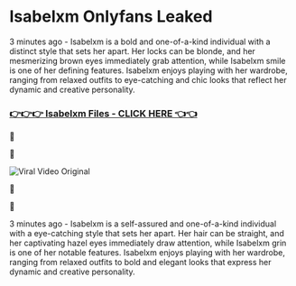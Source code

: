 # Isabelxm Onlyfans Leaked

<p>3 minutes ago - Isabelxm is a bold and one-of-a-kind individual with a distinct style that sets her apart. Her locks can be blonde, and her mesmerizing brown eyes immediately grab attention, while Isabelxm smile is one of her defining features. Isabelxm enjoys playing with her wardrobe, ranging from relaxed outfits to eye-catching and chic looks that reflect her dynamic and creative personality.</p><p>
<h3><a href="https://fansleaks.com-getfree.pro/isabelxm" rel="nofollow">👉👉👉 Isabelxm Files - CLICK HERE 👈👈</a></h3>
<p>🔻</p>
<p>🔻</p> <p>
<a href="https://fansleaks.com-getfree.pro/isabelxm" rel="nofollow"><img src="https://i.imgur.com/0ZbtXZ5.gif" alt="Viral Video Original" style="max-width: 100%; display: inline-block;" data-target="animated-image.originalImage"></a>
<p>🔻</p>
<p>🔻</p> <p>3 minutes ago - Isabelxm is a self-assured and one-of-a-kind individual with a eye-catching style that sets her apart. Her hair can be straight, and her captivating hazel eyes immediately draw attention, while Isabelxm grin is one of her notable features. Isabelxm enjoys playing with her wardrobe, ranging from relaxed outfits to bold and elegant looks that express her dynamic and creative personality.</p>